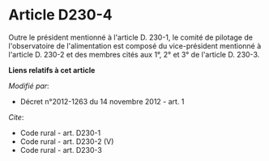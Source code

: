 # Article D230-4

Outre le président mentionné à l'article D. 230-1, le comité de pilotage de l'observatoire de l'alimentation est composé du
vice-président mentionné à l'article D. 230-2 et des membres cités aux 1°, 2° et 3° de l'article D. 230-3.

**Liens relatifs à cet article**

_Modifié par_:

  - Décret n°2012-1263 du 14 novembre 2012 - art. 1

_Cite_:

  - Code rural - art. D230-1
  - Code rural - art. D230-2 (V)
  - Code rural - art. D230-3
